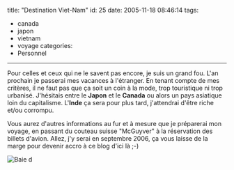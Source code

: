 title: "Destination Viet-Nam"
id: 25
date: 2005-11-18 08:46:14
tags: 
- canada
- japon
- vietnam
- voyage
categories: 
- Personnel
---

Pour celles et ceux qui ne le savent pas encore, je suis un grand fou. L'an prochain je passerai mes vacances à l'étranger. En tenant compte de mes critères, il ne faut pas que ça soit un coin à la mode, trop touristique ni trop urbanisé. J'hésitais entre le **Japon** et le **Canada** ou alors un pays asiatique loin du capitalisme. L'**Inde** ça sera pour plus tard, j'attendrai d'être riche et/ou corrompu.

Vous aurez d'autres informations au fur et à mesure que je préparerai mon voyage, en passant du couteau suisse "McGuyver" à la réservation des billets d'avion. Allez, j'y serai en septembre 2006, ça vous laisse de la marge pour devenir accro à ce blog d'ici là ;-)

![Baie d](https://oncletom.io/images/3615-my-life/Ha-Long.jpg)